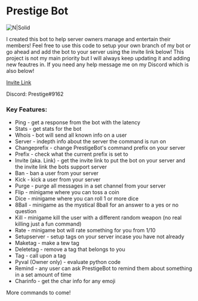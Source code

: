 # Prestige Bot

![N|Solid](https://camo.githubusercontent.com/038f2a572f5794d309cac13100376f239dfe73e2/687474703a2f2f666f7274686562616467652e636f6d2f696d616765732f6261646765732f6d6164652d776974682d707974686f6e2e737667)

I created this bot to help server owners manage and entertain their members! Feel free to use this code to setup your own branch of my bot or go ahead and add the bot to your server using the invite link below! This project is not my main priority but I will always keep updating it and adding new feautres in. If you need any help message me on my Discord which is also below!

[Invite Link](https://discordapp.com/oauth2/authorize?client_id=366268954882211840&scope=bot&permissions=2134207671)

Discord: Prestige#9162

### Key Features:
- Ping - get a response from the bot with the latency
- Stats - get stats for the bot
- Whois - bot will send all known info on a user
- Server - indepth info about the server the command is run on
- Changeprefix - change PrestigeBot's command prefix on your server
- Prefix - check what the current prefix is set to
- Invite (aka. Link) - get the invite link to put the bot on your server and the invite link the bots support server
- Ban - ban a user from your server
- Kick - kick a user from your server
- Purge - purge all messages in a set channel from your server
- Flip - minigame where you can toss a coin
- Dice - minigame where you can roll 1 or more dice
- 8Ball - minigame as the mystical 8ball for an answer to a yes or no question
- Kill - minigame kill the user with a different random weapon (no real killing just a fun command)
- Rate - minigame bot will rate something for you from 1/10
- Setupserver - setup tags on your server incase you have not already
- Maketag - make a tew tag
- Deletetag - remove a tag that belongs to you
- Tag - call upon a tag
- Pyval (Owner only) - evaluate python code
- Remind - any user can ask PrestigeBot to remind them about something in a set amount of time
- Charinfo - get the char info for any emoji

More commands to come!
